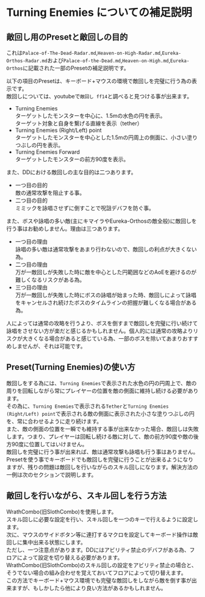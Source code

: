 # Turning Enemies についての補足説明  

## 敵回し用のPresetと敵回しの目的  

これは`Palace-of-The-Dead-Radar.md`,`Heaven-on-High-Radar.md`,`Eureka-Orthos-Radar.md`および`Palace-of-the-Dead.md`,`Heaven-on-High.md`,`Eureka-Orthos`に記載された一部のPresetの補足説明です。  
  
以下の項目のPresetは、キーボード+マウスの環境で敵回しを完璧に行う為の表示です。  
敵回しについては、youtubeで`敵回し ff14`と調べると見つける事が出来ます。  
* Turning Enemies  
  ターゲットしたモンスターを中心に、1.5mの水色の円を表示。  
  ターゲット対象と自身を繋げる直線を表示（tether）  
* Turning Enemies (Right/Left) point  
  ターゲットしたモンスターを中心とした1.5mの円周上の側面に、小さい塗りつぶしの円を表示。  
* Turning Enemies Forward  
  ターゲットしたモンスターの前方90度を表示。  
  
また、DDにおける敵回しの主な目的は二つあります。  
*  一つ目の目的  
  敵の通常攻撃を阻止する事。  
*  二つ目の目的  
  ミミックを詠唱させずに倒すことで呪詛デバフを防ぐ事。  
  
また、ボスや詠唱の多い敵(主にキマイラやEureka-Orthosの敵全般)に敵回しを行う事はお勧めしません。理由は三つあります。  
* 一つ目の理由  
  詠唱の多い敵は通常攻撃をあまり行わないので、敵回しの利点が大きくない為。  
* 二つ目の理由  
  万が一敵回しが失敗した時に敵を中心とした円範囲などのAoEを避けるのが難しくなるリスクがある為。  
* 三つ目の理由  
  万が一敵回しが失敗した時にボスの詠唱が始まった時、敵回しによって詠唱をキャンセルされ続けたボスのタイムラインの把握が難しくなる場合がある為。  

人によっては通常の攻略を行うより、ボスを倒すまで敵回しを完璧に行い続けて詠唱をさせない方が楽だと感じるかもしれません。個人的には通常の攻略よりリスクが大きくなる場合があると感じている為、一部のボスを除いてあまりおすすめしませんが、それは可能です。  


##  Preset(Turning Enemies)の使い方  

敵回しをする為には、`Turning Enemies`で表示された水色の円の円周上で、敵の周りを回転しながら常にプレイヤーの位置を敵の側面に維持し続ける必要があります。  
その為に、`Turning Enemies`で表示される`Tether`と`Turning Enemies (Right/Left) point`で表示される敵の側面に表示された小さな塗りつぶしの円を、常に合わせるように走り続けます。  
また、敵の側面の位置を一瞬でも維持する事が出来なかった場合、敵回しは失敗します。つまり、プレイヤーは回転し続ける敵に対して、敵の前方90度や敵の後方90度に位置してはいけません。  
敵回しを完璧に行う事が出来れば、敵は通常攻撃も詠唱も行う事はありません。  
Presetを使う事でキーボードでも敵回しを完璧に行うことが出来るようになりますが、残りの問題は敵回しを行いながらのスキル回しになります。解決方法の一例は次のセクションで説明します。  

## 敵回しを行いながら、スキル回しを行う方法

WrathCombo(旧SlothCombo)を使用します。  
スキル回しに必要な設定を行い、スキル回しを一つのキーで行えるように設定します。  
次に、マウスのサイドボタン等に連打するマクロを設定してキーボード操作は敵回しに集中出来る状態にします。  
ただし、一つ注意点があります。DDにはアビリティ禁止のデバフがある為、フロアによって設定を切り替える必要があります。  
WrathCombo(旧SlothCombo)のスキル回しの設定をアビリティ禁止の場合と、そうでない場合の組み合わせを覚えておいてフロアによって切り替えます。  
この方法でキーボード+マウス環境でも完璧な敵回しをしながら敵を倒す事が出来ますが、もしかしたら他により良い方法があるかもしれません。  